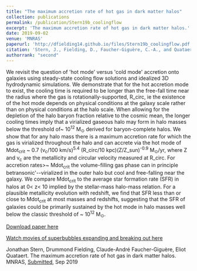 ```yaml
---
title: "The maximum accretion rate of hot gas in dark matter halos"
collection: publications
permalink: /publication/Stern19b_coolingflow
excerpt: 'The maximum accretion rate of hot gas in dark matter halos.'
date: 2019-09-02
venue: 'MNRAS'
paperurl: 'http://dfielding14.github.io/files/Stern19b_coolingflow.pdf'
citation: 'Stern, J., Fielding, D., Faucher-Giguère, C.-A., and Quataert, E. (2019). &quot;The maximum accretion rate of hot gas in dark matter halos.&quot; <i>MNRAS Submitted</i>.'
authorrank: "second"
---
```

We revisit the question of 'hot mode' versus 'cold mode' accretion onto galaxies using steady-state cooling flow solutions and idealized 3D hydrodynamic simulations. We demonstrate that for the hot accretion mode to exist, the cooling time is required to be longer than the free-fall time near the radius where the gas is rotationally-supported, R_circ, ie the existence of the hot mode depends on physical conditions at the galaxy scale rather than on physical conditions at the halo scale. When allowing for the depletion of the halo baryon fraction relative to the cosmic mean, the longer cooling times imply that a virialized gaseous halo may form in halo masses below the threshold of~ 10<sup>12</sup> M<sub>⊙</sub> derived for baryon-complete halos. We show that for any halo mass there is a maximum accretion rate for which the gas is virialized throughout the halo and can accrete via the hot mode of Mdot<sub>crit</sub> ~ 0.7 (v<sub>c</sub>/100 km/s)<sup>5.4</sup> (R_circ/10 kpc)(Z/Z_sun)<sup>-0.9</sup> M<sub>⊙</sub>/yr, where Z and v<sub>c</sub> are the metallicity and circular velocity measured at R_circ. For accretion rates>~ Mdot<sub>crit</sub> the volume-filling gas phase can in principle betransonic'--virialized in the outer halo but cool and free-falling near the galaxy. We compare Mdot<sub>crit</sub> to the average star formation rate (SFR) in halos at 0< z< 10 implied by the stellar-mass halo-mass relation. For a plausible metallicity evolution with redshift, we find that SFR less than or close to Mdot<sub>crit</sub> at most masses and redshifts, suggesting that the SFR of galaxies could be primarily sustained by the hot mode in halo masses well below the classic threshold of ~ 10<sup>12</sup> M<sub>⊙</sub>.


[Download paper here](http://dfielding14.github.io/files/Stern19b_coolingflow.pdf)

[Watch movies of superbubbles expanding and breaking out here]()

Jonathan Stern, Drummond Fielding, Claude-André Faucher-Giguère, Eliot Quataert. The maximum accretion rate of hot gas in dark matter halos. MNRAS, [Submitted](https://arxiv.org/abs/1909.07402), Sep 2019
